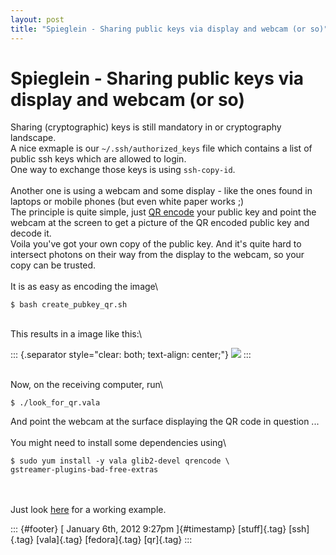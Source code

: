 ```yaml
---
layout: post
title: "Spieglein - Sharing public keys via display and webcam (or so)"
---
```



Spieglein - Sharing public keys via display and webcam (or so)
==============================================================

Sharing (cryptographic) keys is still mandatory in or cryptography
landscape.\
A nice exmaple is our `~/.ssh/authorized_keys` file which contains a
list of public ssh keys which are allowed to login.\
One way to exchange those keys is using `ssh-copy-id`.\
\
Another one is using a webcam and some display - like the ones found in
laptops or mobile phones (but even white paper works ;)\
The principle is quite simple, just [QR
encode](http://en.wikipedia.org/wiki/QR_code) your public key and point
the webcam at the screen to get a picture of the QR encoded public key
and decode it.\
Voila you've got your own copy of the public key. And it's quite hard to
intersect photons on their way from the display to the webcam, so your
copy can be trusted.\
\
It is as easy as encoding the image\

    $ bash create_pubkey_qr.sh 

\
This results in a image like this:\

::: {.separator style="clear: both; text-align: center;"}
[![](http://4.bp.blogspot.com/-lR1epEWxBU8/TwdYL0clygI/AAAAAAAAAHs/R9dDX1p16u4/s1600/qr2.png)](http://4.bp.blogspot.com/-lR1epEWxBU8/TwdYL0clygI/AAAAAAAAAHs/R9dDX1p16u4/s1600/qr2.png)
:::

\
Now, on the receiving computer, run\

    $ ./look_for_qr.vala

And point the webcam at the surface displaying the QR code in question
...\
\
You might need to install some dependencies using\

    $ sudo yum install -y vala glib2-devel qrencode \
    gstreamer-plugins-bad-free-extras

\
\
Just look [here](https://gitorious.org/valastuff/stuff/trees/master/q2r)
for a working example.

::: {#footer}
[ January 6th, 2012 9:27pm ]{#timestamp} [stuff]{.tag} [ssh]{.tag}
[vala]{.tag} [fedora]{.tag} [qr]{.tag}
:::
